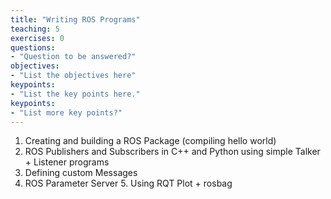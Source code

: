 ```yaml
---
title: "Writing ROS Programs"
teaching: 5
exercises: 0
questions:
- "Question to be answered?"
objectives:
- "List the objectives here"
keypoints:
- "List the key points here."
keypoints:
- "List more key points?"
---
```


1.  Creating and building a ROS Package (compiling hello world)
2.  ROS Publishers and Subscribers in C++ and Python using simple Talker + Listener programs
3.  Defining custom Messages
4.  ROS Parameter Server
​5.  Using RQT Plot + rosbag
